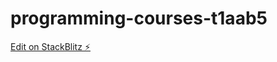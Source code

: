 # programming-courses-t1aab5

[Edit on StackBlitz ⚡️](https://stackblitz.com/edit/programming-courses-t1aab5)
